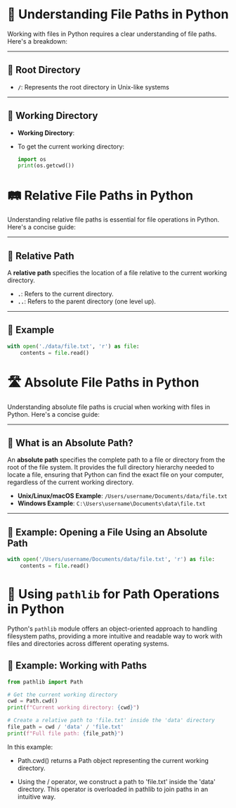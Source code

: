 # 📁 Understanding File Paths in Python

Working with files in Python requires a clear understanding of file paths. Here's a breakdown:

---

## 📌 Root Directory

- **`/`**: Represents the root directory in Unix-like systems

---

## 📂 Working Directory

- **Working Directory**:

- To get the current working directory:

  ```python
  import os
  print(os.getcwd())
  ```

# 🛤️ Relative File Paths in Python

Understanding relative file paths is essential for file operations in Python. Here's a concise guide:

---

## 📁 Relative Path

A **relative path** specifies the location of a file relative to the current working directory.

- **`.`**: Refers to the current directory.
- **`..`**: Refers to the parent directory (one level up).

---

## 📝 Example

```python
with open('./data/file.txt', 'r') as file:
    contents = file.read()
```

# 🛣️ Absolute File Paths in Python

Understanding absolute file paths is crucial when working with files in Python. Here's a concise guide:

---

## 📌 What is an Absolute Path?

An **absolute path** specifies the complete path to a file or directory from the root of the file system. It provides the full directory hierarchy needed to locate a file, ensuring that Python can find the exact file on your computer, regardless of the current working directory.

- **Unix/Linux/macOS Example**: `/Users/username/Documents/data/file.txt`
- **Windows Example**: `C:\Users\username\Documents\data\file.txt`


---

## 📝 Example: Opening a File Using an Absolute Path

```python
with open('/Users/username/Documents/data/file.txt', 'r') as file:
    contents = file.read()
```

# 🧰 Using `pathlib` for Path Operations in Python

Python's `pathlib` module offers an object-oriented approach to handling filesystem paths, providing a more intuitive and readable way to work with files and directories across different operating systems.


## 📝 Example: Working with Paths

```python
from pathlib import Path

# Get the current working directory
cwd = Path.cwd()
print(f"Current working directory: {cwd}")

# Create a relative path to 'file.txt' inside the 'data' directory
file_path = cwd / 'data' / 'file.txt'
print(f"Full file path: {file_path}")
```

In this example:

- Path.cwd() returns a Path object representing the current working directory.

- Using the / operator, we construct a path to 'file.txt' inside the 'data' directory. This operator is overloaded in pathlib to join paths in an intuitive way.